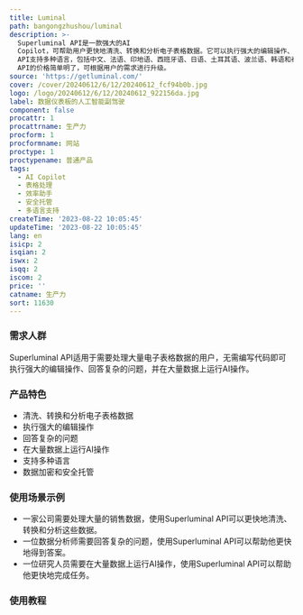 ```yaml
---
title: Luminal
path: bangongzhushou/luminal
description: >-
  Superluminal API是一款强大的AI
  Copilot，可帮助用户更快地清洗、转换和分析电子表格数据。它可以执行强大的编辑操作、回答复杂的问题，并在大量数据上运行AI操作，而无需编写代码。Superluminal
  API支持多种语言，包括中文、法语、印地语、西班牙语、日语、土耳其语、波兰语、韩语和泰语。它的数据加密和安全托管功能可以保护客户的数据安全。Superluminal
  API的价格简单明了，可根据用户的需求进行升级。
source: 'https://getluminal.com/'
cover: /cover/20240612/6/12/20240612_fcf94b0b.jpg
logo: /logo/20240612/6/12/20240612_922156da.jpg
label: 数据仪表板的人工智能副驾驶
component: false
procattr: 1
procattrname: 生产力
procform: 1
procformname: 网站
proctype: 1
proctypename: 普通产品
tags:
  - AI Copilot
  - 表格处理
  - 效率助手
  - 安全托管
  - 多语言支持
createTime: '2023-08-22 10:05:45'
updateTime: '2023-08-22 10:05:45'
lang: en
isicp: 2
isqian: 2
iswx: 2
isqq: 2
iscom: 2
price: ''
catname: 生产力
sort: 11630
---
```




### 需求人群
Superluminal API适用于需要处理大量电子表格数据的用户，无需编写代码即可执行强大的编辑操作、回答复杂的问题，并在大量数据上运行AI操作。

### 产品特色
- 清洗、转换和分析电子表格数据
- 执行强大的编辑操作
- 回答复杂的问题
- 在大量数据上运行AI操作
- 支持多种语言
- 数据加密和安全托管

### 使用场景示例
- 一家公司需要处理大量的销售数据，使用Superluminal API可以更快地清洗、转换和分析这些数据。
- 一位数据分析师需要回答复杂的问题，使用Superluminal API可以帮助他更快地得到答案。
- 一位研究人员需要在大量数据上运行AI操作，使用Superluminal API可以帮助他更快地完成任务。

### 使用教程


  
